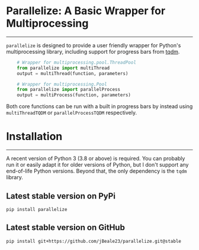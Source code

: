 # Parallelize: A Basic Wrapper for Multiprocessing
***

``parallelize`` is designed to provide a user friendly wrapper for Python's multiprocessing library, including support for progress bars from [tqdm](https://github.com/tqdm/tqdm).

```python
    # Wrapper for multiprocessing.pool.ThreadPool
    from parallelize import multiThread
    output = multiThread(function, parameters)
```


```python
    # Wrapper for multiprocessing.Pool
    from parallelize import parallelProcess
    output = multiProcess(function, parameters)
```

Both core functions can be run with a built in progress bars by instead using `multiThreadTQDM` or `parallelProcessTQDM` respectively.

# Installation
------------
A recent version of Python 3 (3.8 or above) is required. You can probably run it or easily adapt it for older versions of Python, but I don't support any end-of-life Python versions. Beyond that, the only dependency is the `tqdm` library.

## Latest stable version on PyPi
`pip install parallelize`

## Latest stable version on GitHub
`pip install git+https://github.com/jBeale23/parallelize.git@stable`

